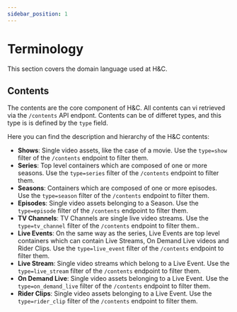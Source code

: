```yaml
---
sidebar_position: 1
---
```


# Terminology

This section covers the domain language used at H&C.

## Contents

The contents are the core component of H&C. All contents can vi retrieved via the `/contents` API endpont. Contents can be of differet types, and this type is is defined by the `type` field.

Here you can find the description and hierarchy of the H&C contents:

* **Shows**: Single video assets, like the case of a movie. Use the `type=show` filter of the `/contents` endpoint to filter them.
* **Series**: Top level containers which are composed of one or more seasons. Use the `type=series` filter of the `/contents` endpoint to filter them.
* **Seasons**: Containers which are composed of one or more episodes. Use the `type=season` filter of the `/contents` endpoint to filter them.
* **Episodes**: Single video assets belonging to a Season. Use the `type=episode` filter of the `/contents` endpoint to filter them.
* **TV Channels**: TV Channels are single live video streams. Use the `type=tv_channel` filter of the `/contents` endpoint to filter them..
* **Live Events**: On the same way as the series, Live Events are top level containers which can contain Live Streams, On Demand Live videos and Rider Clips. Use the `type=live_event` filter of the `/contents` endpoint to filter them.
* **Live Stream**: Single video streams which belong to a Live Event. Use the `type=live_stream` filter of the `/contents` endpoint to filter them.
* **On Demand Live**: Single video assets belonging to a Live Event. Use the `type=on_demand_live` filter of the `/contents` endpoint to filter them.
* **Rider Clips**: Single video assets belonging to a Live Event. Use the `type=rider_clip` filter of the `/contents` endpoint to filter them.

